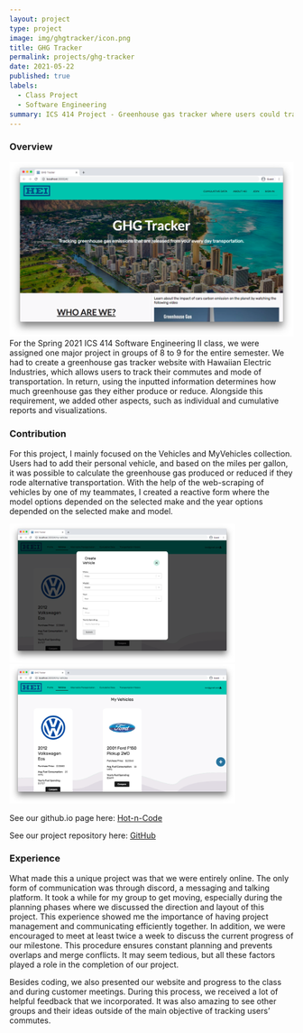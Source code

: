```yaml
---
layout: project
type: project
image: img/ghgtracker/icon.png
title: GHG Tracker
permalink: projects/ghg-tracker
date: 2021-05-22
published: true
labels:
  - Class Project
  - Software Engineering
summary: ICS 414 Project - Greenhouse gas tracker where users could track their commutes and mode of transportation.
---
```


### Overview
<img class="img-fluid" src="/img/ghgtracker/LandingPage.png">
For the Spring 2021 ICS 414 Software Engineering II class, we were assigned one major project in groups of 8 to 9 for the entire semester. We had to create a greenhouse gas tracker website with Hawaiian Electric Industries, which allows users to track their commutes and mode of transportation. In return, using the inputted information determines how much greenhouse gas they either produce or reduce. Alongside this requirement, we added other aspects, such as individual and cumulative reports and visualizations. 

### Contribution
For this project, I mainly focused on the Vehicles and MyVehicles collection. Users had to add their personal vehicle, and based on the miles per gallon, it was possible to calculate the greenhouse gas produced or reduced if they rode alternative transportation. With the help of the web-scraping of vehicles by one of my teammates, I created a reactive form where the model options depended on the selected make and the year options depended on the selected make and model.

<div class="text-center p-4">
  <img width="400px" src="/img/ghgtracker/CreateVehicle.png" class="img-thumbnail" >
  <img width="400px" src="/img/ghgtracker/MyVehicles.png" class="img-thumbnail" >
</div>

See our github.io page here: <a href="https://hot-n-code.github.io/" target="_blank">Hot-n-Code</a>

See our project repository here:  <a href="https://github.com/hot-n-code/ghg-tracker" target="_blank">GitHub</a>
### Experience
What made this a unique project was that we were entirely online. The only form of communication was through discord, a messaging and talking platform. It took a while for my group to get moving, especially during the planning phases where we discussed the direction and layout of this project. This experience showed me the importance of having project management and communicating efficiently together. In addition, we were encouraged to meet at least twice a week to discuss the current progress of our milestone. This procedure ensures constant planning and prevents overlaps and merge conflicts. It may seem tedious, but all these factors played a role in the completion of our project.

Besides coding, we also presented our website and progress to the class and during customer meetings. During this process, we received a lot of helpful feedback that we incorporated. It was also amazing to see other groups and their ideas outside of the main objective of tracking users’ commutes.
